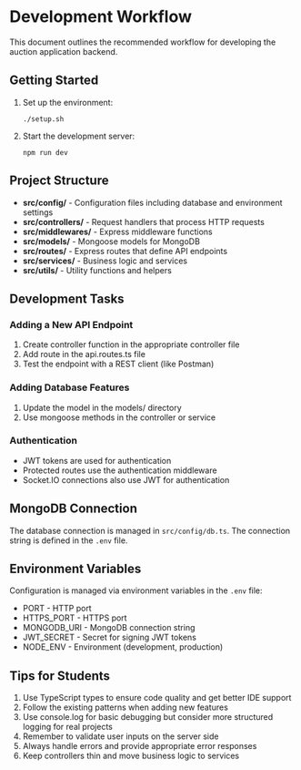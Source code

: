 # Development Workflow

This document outlines the recommended workflow for developing the auction application backend.

## Getting Started

1. Set up the environment:
   ```
   ./setup.sh
   ```

2. Start the development server:
   ```
   npm run dev
   ```

## Project Structure

- **src/config/** - Configuration files including database and environment settings
- **src/controllers/** - Request handlers that process HTTP requests
- **src/middlewares/** - Express middleware functions
- **src/models/** - Mongoose models for MongoDB
- **src/routes/** - Express routes that define API endpoints
- **src/services/** - Business logic and services
- **src/utils/** - Utility functions and helpers

## Development Tasks

### Adding a New API Endpoint

1. Create controller function in the appropriate controller file
2. Add route in the api.routes.ts file
3. Test the endpoint with a REST client (like Postman)

### Adding Database Features

1. Update the model in the models/ directory
2. Use mongoose methods in the controller or service

### Authentication

- JWT tokens are used for authentication
- Protected routes use the authentication middleware
- Socket.IO connections also use JWT for authentication

## MongoDB Connection

The database connection is managed in `src/config/db.ts`. The connection string is defined in the `.env` file.

## Environment Variables

Configuration is managed via environment variables in the `.env` file:

- PORT - HTTP port
- HTTPS_PORT - HTTPS port
- MONGODB_URI - MongoDB connection string
- JWT_SECRET - Secret for signing JWT tokens
- NODE_ENV - Environment (development, production)

## Tips for Students

1. Use TypeScript types to ensure code quality and get better IDE support
2. Follow the existing patterns when adding new features
3. Use console.log for basic debugging but consider more structured logging for real projects
4. Remember to validate user inputs on the server side
5. Always handle errors and provide appropriate error responses
6. Keep controllers thin and move business logic to services